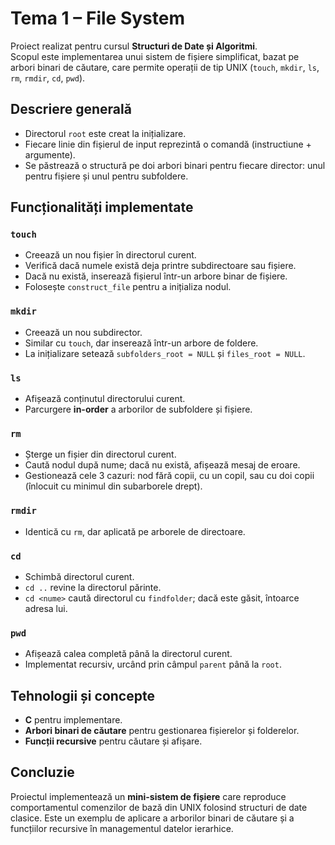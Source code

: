 # Tema 1 – File System

Proiect realizat pentru cursul **Structuri de Date și Algoritmi**.  
Scopul este implementarea unui sistem de fișiere simplificat, bazat pe arbori binari de căutare, care permite operații de tip UNIX (`touch`, `mkdir`, `ls`, `rm`, `rmdir`, `cd`, `pwd`).  

## Descriere generală
- Directorul `root` este creat la inițializare.  
- Fiecare linie din fișierul de input reprezintă o comandă (instructiune + argumente).  
- Se păstrează o structură pe doi arbori binari pentru fiecare director: unul pentru fișiere și unul pentru subfoldere.  

## Funcționalități implementate

### `touch`
- Creează un nou fișier în directorul curent.  
- Verifică dacă numele există deja printre subdirectoare sau fișiere.  
- Dacă nu există, inserează fișierul într-un arbore binar de fișiere.  
- Folosește `construct_file` pentru a inițializa nodul.  

### `mkdir`
- Creează un nou subdirector.  
- Similar cu `touch`, dar inserează într-un arbore de foldere.  
- La inițializare setează `subfolders_root = NULL` și `files_root = NULL`.  

### `ls`
- Afișează conținutul directorului curent.  
- Parcurgere **in-order** a arborilor de subfoldere și fișiere.  

### `rm`
- Șterge un fișier din directorul curent.  
- Caută nodul după nume; dacă nu există, afișează mesaj de eroare.  
- Gestionează cele 3 cazuri: nod fără copii, cu un copil, sau cu doi copii (înlocuit cu minimul din subarborele drept).  

### `rmdir`
- Identică cu `rm`, dar aplicată pe arborele de directoare.  

### `cd`
- Schimbă directorul curent.  
- `cd ..` revine la directorul părinte.  
- `cd <nume>` caută directorul cu `findfolder`; dacă este găsit, întoarce adresa lui.  

### `pwd`
- Afișează calea completă până la directorul curent.  
- Implementat recursiv, urcând prin câmpul `parent` până la `root`.  

## Tehnologii și concepte
- **C** pentru implementare.  
- **Arbori binari de căutare** pentru gestionarea fișierelor și folderelor.  
- **Funcții recursive** pentru căutare și afișare.  

## Concluzie
Proiectul implementează un **mini-sistem de fișiere** care reproduce comportamentul comenzilor de bază din UNIX folosind structuri de date clasice. Este un exemplu de aplicare a arborilor binari de căutare și a funcțiilor recursive în managementul datelor ierarhice.  
